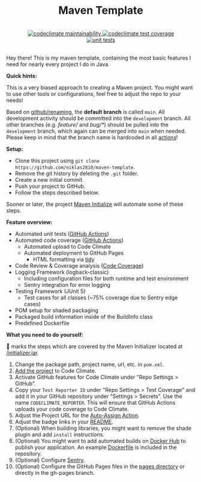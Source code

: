 <div align="center">
    <h1>Maven Template</h1>
    <br>
    <a href="https://codeclimate.com/github/niklas2810/maven-template/maintainability">
        <img alt="codeclimate maintainability" src="https://api.codeclimate.com/v1/badges/32b02cdb535c901f3280/maintainability" />
    </a>
    <a href="https://codeclimate.com/github/niklas2810/maven-template/test_coverage">
        <img alt="codeclimate test coverage" src="https://api.codeclimate.com/v1/badges/32b02cdb535c901f3280/test_coverage" />
    </a>
    <br>
    <a href="https://github.com/niklas2810/maven-template/actions?query=workflow%3A%22Unit+Tests%22">
        <img alt="unit tests" src="https://img.shields.io/github/workflow/status/niklas2810/maven-template/Unit%20Tests?logo=GitHub&style=flat-square"/></a>
    <br>
    <br>   
</div> 

Hey there! This is my maven template, containing the most
basic features I need for nearly every project I do in Java.

**Quick hints:**

This is a very biased approach to creating a Maven project. You might want to use other tools
or configurations, feel free to adjust the repo to your needs!

Based on [github/renaming](https://github.com/github/renaming), the **default branch** is called `main`.
All development activity should be committed into the `development` branch. All other branches
(e.g. _feature/_ and _bug/\*_) should be pulled into the `development` branch, which again can be merged
into `main` when needed. Please keep in mind that the branch name is hardcoded in all [actions](.github/workflows)!

**Setup:**

- Clone this project using `git clone https://github.com/niklas2810/maven-template`.
- Remove the git history by deleting the `.git` folder.
- Create a new initial commit.
- Push your project to GitHub.
- Follow the steps described below.

Sooner or later, the project [Maven Initialize](https://github.com/niklas2810/maven-initialize) will
automate some of these steps.

**Feature overview:**

- Automated unit tests ([GitHub Actions](.github/workflows/testing.yml))
- Automated code coverage ([GitHub Actions](.github/workflows/coverage.yml))
    - Automated upload to Code Climate
    - Automated deployment to GitHub Pages
        - HTML formatting via [tidy](http://www.html-tidy.org/)
- Code Review & Coverage analysis ([Code Coverage](https://codeclimate.com/quality/))
- Logging Framework (logback-classic)
    - Including configuration files for both runtime and test environment
    - Sentry integration for error logging
-  Testing Framework (JUnit 5)
    - Test cases for all classes (~75% coverage due to Sentry edge cases) 
- POM setup for shaded packaging
- Packaged build information inside of the BuildInfo class 
- Predefined Dockerfile

**What you need to do yourself:**

🤖 marks the steps which are covered by the Maven Initializer 
located at [/initializer.jar](initializer.jar).

1. Change the package path, project name, url, etc. in `pom.xml`.
2. [Add the project](https://codeclimate.com/github/repos/new) to Code Climate.
3. Activate GitHub features for Code Climate under "Repo Settings > GitHub".
4. Copy your `Test Reporter ID` under "Repo Settings > Test Coverage" and add it in
your GitHub repository under "Settings > Secrets". Use the name `CODECLIMATE_REPORTER`.
This will ensure that GitHub Actions uploads your code coverage to Code Climate.
5. Adjust the Project URL for the [Auto-Assign Action](.github/workflows/assign.yml).
6. Adjust the badge links in your [README](README.md).
7. (Optional) When building libraries, you might want to remove the shade plugin and add `install`
instructions.
8. (Optional) You might want to add automated builds on [Docker Hub](https://hub.docker.com) to 
publish your application. An example [Dockerfile](Dockerfile) is included in the repository.
9. (Optional) Configure [Sentry](https://sentry.io).
10. (Optional) Configure the GitHub Pages files in the [pages directory](pages) or directly in the
gh-pages branch.
